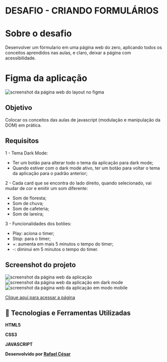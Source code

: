 # DESAFIO - CRIANDO FORMULÁRIOS

# Sobre o desafio

Desenvolver um fórmulario em uma página web do zero, aplicando todos os conceitos aprendidos nas aulas, e claro, deixar a página com acessibilidade. 

# Figma da aplicação

<img alt="screenshot da página web do layout no figma" src="https://imgur.com/2GbzosJ">

## Objetivo

Colocar os conceitos das aulas de javascript (modulação e manipulação da DOM) em prática.

## Requisitos 
1 - Tema Dark Mode:

- Ter um botão para alterar todo o tema da aplicação para dark mode;
- Quando estiver com o dark mode ativo, ter um botão para voltar o tema da aplicação para o padrão anterior;

2 - Cada card que se encontra do lado direito, quando selecionado, vai mudar de cor e emitir um som diferente:

- Som de floresta;
- Som de chuva;
- Som de cafeteria;
- Som de lareira;

3 - Funcionalidades dos botões:

- Play: aciona o timer;
- Stop: para o timer;
- +: aumenta em mais 5 minutos o tempo do timer;
- -: diminui em 5 minutos o tempo do timer.

## Screenshot do projeto
<img alt="screenshot da página web da aplicação" src="https://imgur.com/rWagV2w">
<img alt="screenshot da página web da aplicação em dark mode" src="https://imgur.com/RZ3ZJIE">
<img alt="screenshot da página web da aplicação em modo mobile" src="https://i.imgur.com/6Dvi6ho.png">

[Clique aqui para acessar a página](https://rafaelfrodz.github.io/rocketseat-focus-timer-2.0/)

## 🚀 Tecnologias e Ferramentas Utilizadas

**HTML5**

**CSS3**

**JAVASCRIPT**

**Desenvolvido por [Rafael César](https://github.com/rafaelfrodz/)**
